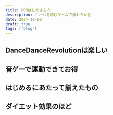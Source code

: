 ```yaml
---
title: DDRはじめました
description: ﾊﾟｧｰﾉｳを踏むゲームで痩せたい話
date: 2024-10-06
draft: true
tags: ["blog"]
---
```


## DanceDanceRevolutionは楽しい
## 音ゲーで運動できてお得
## はじめるにあたって揃えたもの
## ダイエット効果のほど
